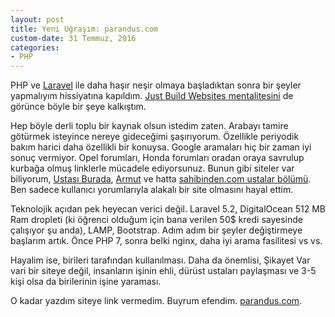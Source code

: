 ```yaml
---
layout: post
title: Yeni Uğraşım: parandus.com
custom-date: 31 Temmuz, 2016
categories: 
- PHP
---
```


PHP ve [Laravel](https://laravel.com) ile daha haşır neşir olmaya başladıktan sonra bir şeyler yapmalıyım hissiyatına kapıldım. [Just Build Websites mentalitesini](https://github.com/melanierichards/just-build-websites) de görünce böyle bir şeye kalkıştım. 

Hep böyle derli toplu bir kaynak olsun istedim zaten. Arabayı tamire götürmek isteyince nereye gideceğimi şaşırıyorum. Özellikle periyodik bakım harici daha özellikli bir konuysa. Google aramaları hiç bir zaman iyi sonuç vermiyor. Opel forumları, Honda forumları oradan oraya savrulup kurbağa olmuş linklerle mücadele ediyorsunuz. Bunun gibi siteler var biliyorum, [Ustası Burada](https://www.ustasiburada.com), [Armut](http://armut.com) ve hatta [sahibinden.com ustalar bölümü](https://www.sahibinden.com/hizmetler). Ben sadece kullanıcı yorumlarıyla alakalı bir site olmasını hayal ettim. 

Teknolojik açıdan pek heyecan verici değil. Laravel 5.2, DigitalOcean 512 MB Ram dropleti (ki öğrenci olduğum için bana verilen 50$ kredi sayesinde çalışıyor şu anda), LAMP, Bootstrap. Adım adım bir şeyler değiştirmeye başlarım artık. Önce PHP 7, sonra belki nginx, daha iyi arama fasilitesi vs vs. 

Hayalim ise, birileri tarafından kullanılması. Daha da önemlisi, Şikayet Var vari bir siteye değil, insanların işinin ehli, dürüst ustaları paylaşması ve 3-5 kişi olsa da birilerinin işine yaraması. 

O kadar yazdım siteye link vermedim. Buyrum efendim. [parandus.com](http://www.parandus.com). 